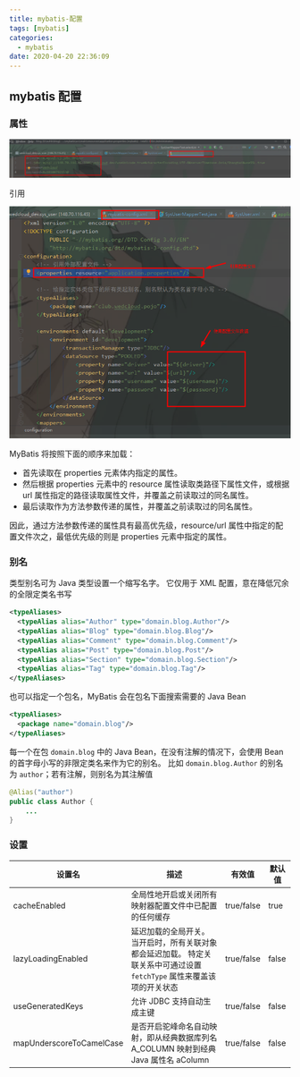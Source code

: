 ```yaml
---
title: mybatis-配置
tags: [mybatis]
categories:
  - mybatis
date: 2020-04-20 22:36:09
---
```


## mybatis 配置

### 属性

![image-20200420231109395](mybatis-配置/image-20200420231109395.png)

引用

![image-20200420231217964](mybatis-配置/image-20200420231217964.png)

MyBatis 将按照下面的顺序来加载：

- 首先读取在 properties 元素体内指定的属性。
- 然后根据 properties 元素中的 resource 属性读取类路径下属性文件，或根据 url 属性指定的路径读取属性文件，并覆盖之前读取过的同名属性。
- 最后读取作为方法参数传递的属性，并覆盖之前读取过的同名属性。

因此，通过方法参数传递的属性具有最高优先级，resource/url 属性中指定的配置文件次之，最低优先级的则是 properties 元素中指定的属性。



### 别名

类型别名可为 Java 类型设置一个缩写名字。 它仅用于 XML 配置，意在降低冗余的全限定类名书写

```xml
<typeAliases>
  <typeAlias alias="Author" type="domain.blog.Author"/>
  <typeAlias alias="Blog" type="domain.blog.Blog"/>
  <typeAlias alias="Comment" type="domain.blog.Comment"/>
  <typeAlias alias="Post" type="domain.blog.Post"/>
  <typeAlias alias="Section" type="domain.blog.Section"/>
  <typeAlias alias="Tag" type="domain.blog.Tag"/>
</typeAliases>
```

也可以指定一个包名，MyBatis 会在包名下面搜索需要的 Java Bean

```xml
<typeAliases>
  <package name="domain.blog"/>
</typeAliases>
```

每一个在包 `domain.blog` 中的 Java Bean，在没有注解的情况下，会使用 Bean 的首字母小写的非限定类名来作为它的别名。 比如 `domain.blog.Author` 的别名为 `author`；若有注解，则别名为其注解值

```java
@Alias("author")
public class Author {
    ...
}
```

### 设置

| 设置名                   | 描述                                                         | 有效值     | 默认值 |
| ------------------------ | ------------------------------------------------------------ | ---------- | ------ |
| cacheEnabled             | 全局性地开启或关闭所有映射器配置文件中已配置的任何缓存       | true/false | true   |
| lazyLoadingEnabled       | 延迟加载的全局开关。<br />当开启时，所有关联对象都会延迟加载。 特定关联关系中可通过设置 `fetchType` 属性来覆盖该项的开关状态 | true/false | false  |
| useGeneratedKeys         | 允许 JDBC 支持自动生成主键                                   | true/false | false  |
| mapUnderscoreToCamelCase | 是否开启驼峰命名自动映射，即从经典数据库列名 A_COLUMN 映射到经典 Java 属性名 aColumn | true/false | false  |

